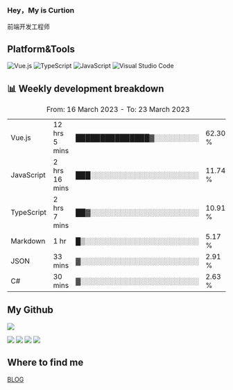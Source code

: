 ### Hey，My is Curtion
前端开发工程师
## Platform&Tools

![Vue.js](https://img.shields.io/badge/-Vue.js-4FC08D?style=flat-square&logo=Vue.js&logoColor=white)
![TypeScript](https://img.shields.io/badge/-TypeScript-007ACC?style=flat-square&logo=typescript&logoColor=white)
![JavaScript](https://img.shields.io/badge/-JavaScript-F7DF1E?style=flat-square&logo=javascript&logoColor=black)
![Visual Studio Code](https://img.shields.io/badge/-VSCode-007ACC?style=flat-square&logo=Visual-Studio-Code&logoColor=white)

## 📊 Weekly development breakdown

<!--START_SECTION:waka-->

<table><caption>From: 16 March 2023 - To: 23 March 2023</caption><tr><td>Vue.js</td><td>12 hrs 5 mins</td><td>███████████████▓░░░░░░░░░</td><td>62.30 %</td></tr><tr><td>JavaScript</td><td>2 hrs 16 mins</td><td>███░░░░░░░░░░░░░░░░░░░░░░</td><td>11.74 %</td></tr><tr><td>TypeScript</td><td>2 hrs 7 mins</td><td>██▓░░░░░░░░░░░░░░░░░░░░░░</td><td>10.91 %</td></tr><tr><td>Markdown</td><td>1 hr</td><td>█▒░░░░░░░░░░░░░░░░░░░░░░░</td><td>5.17 %</td></tr><tr><td>JSON</td><td>33 mins</td><td>▓░░░░░░░░░░░░░░░░░░░░░░░░</td><td>2.91 %</td></tr><tr><td>C#</td><td>30 mins</td><td>▓░░░░░░░░░░░░░░░░░░░░░░░░</td><td>2.63 %</td></tr></table>

<!--END_SECTION:waka-->

## My Github

![](http://github-profile-summary-cards.vercel.app/api/cards/profile-details?username=curtion&theme=nord_bright)

![](http://github-profile-summary-cards.vercel.app/api/cards/stats?username=curtion&theme=nord_bright)
![](http://github-profile-summary-cards.vercel.app/api/cards/productive-time?username=curtion&theme=nord_bright&utcOffset=8)
![](http://github-profile-summary-cards.vercel.app/api/cards/repos-per-language?username=curtion&theme=nord_bright)
![](http://github-profile-summary-cards.vercel.app/api/cards/most-commit-language?username=curtion&theme=nord_bright)

## Where to find me

[BLOG](https://blog.3gxk.net)
